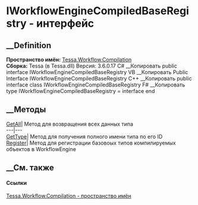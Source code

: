 # IWorkflowEngineCompiledBaseRegistry - интерфейс
##  __Definition
 **Пространство имён:**
[Tessa.Workflow.Compilation](N_Tessa_Workflow_Compilation.htm)  
 **Сборка:** Tessa (в Tessa.dll) Версия: 3.6.0.17
C# __Копировать
     public interface IWorkflowEngineCompiledBaseRegistry
VB __Копировать
     Public Interface IWorkflowEngineCompiledBaseRegistry
C++ __Копировать
     public interface class IWorkflowEngineCompiledBaseRegistry
F# __Копировать
     type IWorkflowEngineCompiledBaseRegistry = interface end
##  __Методы
[GetAll](M_Tessa_Workflow_Compilation_IWorkflowEngineCompiledBaseRegistry_GetAll.htm)|
Метод для возвращения всех данных типа  
---|---  
[GetType](M_Tessa_Workflow_Compilation_IWorkflowEngineCompiledBaseRegistry_GetType.htm)|
Метод для получения полного имени типа по его ID  
[Register<T>](M_Tessa_Workflow_Compilation_IWorkflowEngineCompiledBaseRegistry_Register__1.htm)|
Метод для регистрации базовоых типов компилируемых объектов в WorkflowEngine  
## __См. также
#### Ссылки
[Tessa.Workflow.Compilation - пространство
имён](N_Tessa_Workflow_Compilation.htm)
